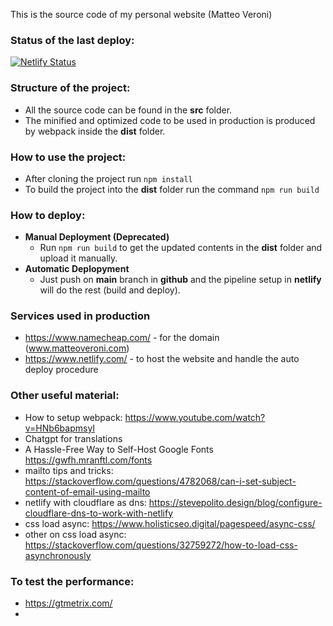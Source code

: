 This is the source code of my personal website (Matteo Veroni)

### Status of the last deploy:

[![Netlify Status](https://api.netlify.com/api/v1/badges/0b57d60e-9688-4889-a665-c538a0aecff9/deploy-status)](https://app.netlify.com/sites/matteoveroni/deploys)

### Structure of the project:

- All the source code can be found in the **src** folder.
- The minified and optimized code to be used in production is produced by webpack inside the **dist** folder.

### How to use the project:

- After cloning the project run ```npm install```
- To build the project into the **dist** folder run the command ```npm run build```

### How to deploy:

- **Manual Deployment (Deprecated)**
  - Run ```npm run build``` to get the updated contents in the **dist** folder and upload it manually.
- **Automatic Deplopyment**
  - Just push on **main** branch in **github** and the pipeline setup in **netlify** will do the rest (build and deploy).

### Services used in production

- https://www.namecheap.com/ - for the domain (www.matteoveroni.com)
- https://www.netlify.com/ - to host the website and handle the auto deploy procedure

### Other useful material:

- How to setup webpack: https://www.youtube.com/watch?v=HNb6bapmsyI
- Chatgpt for translations
- A Hassle-Free Way to Self-Host Google Fonts https://gwfh.mranftl.com/fonts
- mailto tips and tricks: https://stackoverflow.com/questions/4782068/can-i-set-subject-content-of-email-using-mailto
- netlify with cloudflare as dns: https://stevepolito.design/blog/configure-cloudflare-dns-to-work-with-netlify
- css load async: https://www.holisticseo.digital/pagespeed/async-css/
- other on css load async: https://stackoverflow.com/questions/32759272/how-to-load-css-asynchronously
### To test the performance:

- https://gtmetrix.com/
- 